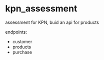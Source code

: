 # kpn_assessment

assessment for KPN, buid an api for products

endpoints:

* customer
* products
* purchase

